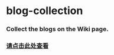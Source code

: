 # blog-collection
### Collect the blogs on the Wiki page.

### [请点击此处查看](https://github.com/Nilotica/blog-collection/wiki)
